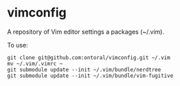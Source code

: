 vimconfig
=========

A repository of Vim editor settings a packages (~/.vim).

To use:

```
git clone git@github.com:ontoral/vimconfig.git ~/.vim
mv ~/.vim/.vimrc ~
git submodule update --init ~/.vim/bundle/nerdtree
git submodule update --init ~/.vim/bundle/vim-fugitive
```
